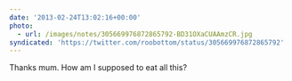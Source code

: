 ```yaml
---
date: '2013-02-24T13:02:16+00:00'
photo:
  - url: /images/notes/305669976872865792-BD31OXaCUAAmzCR.jpg
syndicated: 'https://twitter.com/roobottom/status/305669976872865792'
---
```

Thanks mum. How am I supposed to eat all this? 
